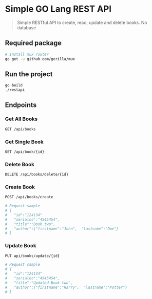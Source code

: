 # Simple GO Lang REST API

> Simple RESTful API to create, read, update and delete books. No database

## Required package

```bash
# Install mux router
go get -u github.com/gorilla/mux
```

## Run the project

```bash
go build
./restapi
```

## Endpoints

### Get All Books

```bash
GET /api/books
```

### Get Single Book

```bash
GET /api/book/{id}
```

### Delete Book

```bash
DELETE /api/books/delete/{id}
```

### Create Book

```bash
POST /api/books/create

# Request sample
# {
#   "id":"124134"
#   "serialno":"4545454",
#   "title":"Book two",
#   "author":{"firstname":"John",  "lastname":"Doe"}
# }
```

### Update Book

```bash
PUT api/books/update/{id}

# Request sample
# {
#   "id":"124134"
#   "serialno":"4545454",
#   "title":"Updated Book two",
#   "author":{"firstname":"Harry",  "lastname":"Potter"}
# }

```
